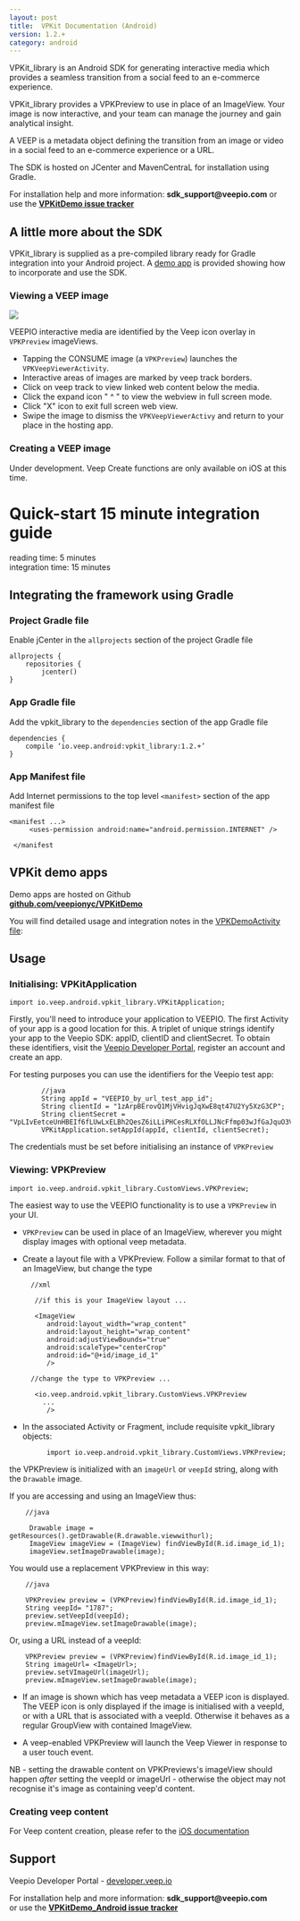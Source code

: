 ```yaml
---
layout: post
title:  VPKit Documentation (Android)
version: 1.2.+
category: android
---
```


VPKit_library is an Android SDK for generating interactive media which provides a seamless transition from a social feed to an e-commerce experience.

VPKit_library provides a VPKPreview to use in place of an ImageView. Your image is now interactive, and your team can manage the journey and gain analytical insight.

A VEEP is a metadata object defining the transition from an image or video in a social feed to an e-commerce experience or a URL.

The SDK is hosted on JCenter and MavenCentraL for installation using Gradle.

For installation help and more information: __sdk_support@veepio.com__ or use the __[VPKitDemo issue tracker](https://github.com/veepionyc/VPKitDemo_Android/issues)__



## A little more about the SDK

VPKit_library is supplied as a pre-compiled library ready for Gradle integration into your Android project. A [demo app](https://github.com/veepionyc/VPKitDemo_Android) is provided  showing how to incorporate and use the SDK.

### Viewing a VEEP image
![](../assets/img/consume.jpg)

VEEPIO interactive media are identified by the Veep icon overlay in `VPKPreview` imageViews.

- Tapping the CONSUME image (a `VPKPreview`) launches the `VPKVeepViewerActivity`.
- Interactive areas of images are marked by veep track borders.
- Click on veep track to view linked web content below the media.
- Click the expand icon " ^ " to view the webview in full screen mode.
- Click "X" icon to exit full screen web view.
- Swipe the image to dismiss the `VPKVeepViewerActivy` and return to your place in the hosting app.


### Creating a VEEP image

Under development. Veep Create functions are only available on iOS at this time. 



# Quick-start 15 minute integration guide
reading time: 5 minutes  
integration time: 15 minutes  


## Integrating the framework using Gradle

### Project Gradle file

Enable jCenter in the `allprojects` section of the project Gradle file

    allprojects {
	    repositories {
	        jcenter()
    }



### App Gradle file

Add the vpkit_library to the `dependencies` section of the app Gradle file

    dependencies {  
        compile ‘io.veep.android:vpkit_library:1.2.+’
    }

### App Manifest file

Add Internet permissions to the top level `<manifest>` section of the app manifest file

    <manifest ...>  
         <uses-permission android:name="android.permission.INTERNET" />  
         
     </manifest   


## VPKit demo apps


Demo apps are hosted on Github  
__[github.com/veepionyc/VPKitDemo](http://www.github.com/veepionyc/VPKitDemo_Android)__

You will find detailed usage and integration notes in the [VPKDemoActivity file](https://github.com/veepionyc/VPKitDemo_Android/blob/master/VPKitDemo/vpkit_demo_view/src/main/java/io/veep/android/vpkitdemo/VPKitDemoActivity.java):



## Usage

### Initialising: VPKitApplication

    import io.veep.android.vpkit_library.VPKitApplication;


Firstly, you'll need to introduce your application to VEEPIO. The first Activity of your app is a good location for this. A triplet of unique strings identify your app to the Veepio SDK: appID, clientID and clientSecret. To obtain these identifiers, visit the [Veepio Developer Portal](https://developer.veep.io), register an account and create an app. 

For testing purposes you can use the identifiers for the Veepio test app:

```     
        //java
        String appId = "VEEPIO_by_url_test_app_id";
        String clientId = "1zArpBErovQ1MjVHvigJqXwE8qt47U2Yy5XzG3CP";
        String clientSecret = "VpLIvEetceUnHBEIf6fLUwLxELBh2QesZ6iLLiPHCesRLXfOLLJNcFfmp03wJfGaJquO3V8KqHjtvzlufuXfWWgcpWVw9wxfBJNYdZh96JHV5hk44dJbqiCqplrKcSml";
        VPKitApplication.setAppId(appId, clientId, clientSecret);
```

The credentials must be set before initialising an instance of `VPKPreview`


### Viewing: VPKPreview

    import io.veep.android.vpkit_library.CustomViews.VPKPreview;


The easiest way to use the VEEPIO functionality is to use a `VPKPreview` in your UI.  

- `VPKPreview` can be used in place of an ImageView, wherever you might display images with optional veep metadata. 

- Create a layout file with a VPKPreview. Follow a similar format to that of an ImageView, but change the type


        //xml
        
         //if this is your ImageView layout ...
         
         <ImageView
            android:layout_width="wrap_content"
            android:layout_height="wrap_content"
            android:adjustViewBounds="true"
            android:scaleType="centerCrop"
            android:id="@+id/image_id_1"
            />
        
        //change the type to VPKPreview ...
        
         <io.veep.android.vpkit_library.CustomViews.VPKPreview
           ...
            />
            
 
- In the associated Activity or Fragment, include requisite vpkit_library objects:    
 
			import io.veep.android.vpkit_library.CustomViews.VPKPreview;


the VPKPreview is initialized with an `imageUrl` or `veepId` string, along with the `Drawable` image.  

   
If you are accessing and using an ImageView thus:
        
        //java
        
         Drawable image =  getResources().getDrawable(R.drawable.viewwithurl);
         ImageView imageView = (ImageView) findViewById(R.id.image_id_1);
         imageView.setImageDrawable(image); 
         
You would use a replacement VPKPreview in this way:

        //java
        
        VPKPreview preview = (VPKPreview)findViewById(R.id.image_id_1);
        String veepId= "1787";  
        preview.setVeepId(veepId);
        preview.mImageView.setImageDrawable(image);
        
Or, using a URL instead of a veepId:

        VPKPreview preview = (VPKPreview)findViewById(R.id.image_id_1);
        String imageUrl= <ImageUrl>;  
        preview.setVImageUrl(imageUrl);
        preview.mImageView.setImageDrawable(image);
              

- If an image is shown which has veep metadata a VEEP icon is displayed. The VEEP icon is only displayed if the image is initialised with a veepId, or with a URL that is associated with a veepId. Otherwise it behaves as a regular GroupView with contained ImageView.

- A veep-enabled VPKPreview will launch the Veep Viewer in response to a user touch event.


NB - setting the drawable content on VPKPreviews's imageView should happen _after_ setting the veepId or imageUrl - otherwise the object may not recognise it's image as containing veep'd content.



### Creating veep content

For Veep content creation, please refer to the [iOS documentation](https://veepionyc.github.io)
 
 

## Support

Veepio Developer Portal - [developer.veep.io](https://developer.veep.io)  

For installation help and more information: __sdk_support@veepio.com__   
or use the __[VPKitDemo_Android issue tracker](https://github.com/veepionyc/VPKitDemo_Android/issues)__





